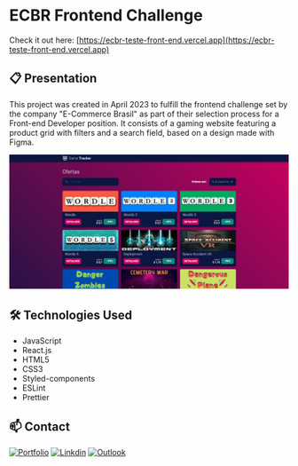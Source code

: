 # ECBR Frontend Challenge

Check it out here: [https://ecbr-teste-front-end.vercel.app](https://ecbr-teste-front-end.vercel.app)

## 📋 Presentation

This project was created in April 2023 to fulfill the frontend challenge set by the company "E-Commerce Brasil" as part of their selection process for a Front-end Developer position. It consists of a gaming website featuring a product grid with filters and a search field, based on a design made with Figma.

![Preview](game-tracker-preview.png)

## 🛠️ Technologies Used
- JavaScript
- React.js
- HTML5
- CSS3
- Styled-components
- ESLint
- Prettier

## 📫 Contact

[![Portfolio](https://img.shields.io/badge/website-000000?style=for-the-badge&logo=About.me&logoColor=white)](https://www.giovannileite.com)
[![Linkdin](https://img.shields.io/badge/LinkedIn-0077B5?style=for-the-badge&logo=linkedin&logoColor=white)](https://www.linkedin.com/in/giovanni-leite-dev/)
[![Outlook](https://img.shields.io/badge/Microsoft_Outlook-0078D4?style=for-the-badge&logo=microsoft-outlook&logoColor=white)](mailto:giovanni.m.leite@outlook.com?subject=[GitHub]%20Contact)
